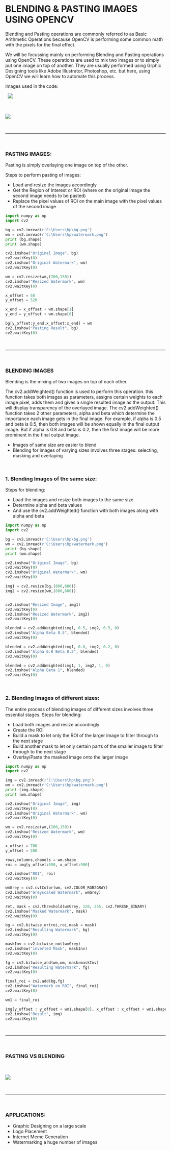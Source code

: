 # BLENDING & PASTING IMAGES USING OPENCV

Blending and Pasting operations are commonly referred to as Basic Arithmetic Operations because OpenCV is performing some common math with the pixels for the final effect. 

We will be focussing mainly on performing Blending and Pasting operations using OpenCV. These operations are used to mix two images or to simply put one image on top of another. They are usually performed using Grphic Designing tools like Adobe Illustrator, Photoshop, etc. but here, using OpenCV we will learn how to automate this process.

Images used in the code:

&nbsp;
![](images/watermark.png)

&nbsp;

![](images/bg.png)

&nbsp;

---
&nbsp;
### **PASTING IMAGES**:

Pasting is simply overlaying one image on top of the other.

Steps to perform pasting of images:
- Load and resize the images accordingly
- Get the Region of Interest or ROI (where on the original image the second image needs to be pasted)
- Replace the pixel values of ROI on the main image with the pixel values of the second image

```py
import numpy as np
import cv2

bg = cv2.imread(r'C:\Users\hp\bg.png') 
wm = cv2.imread(r'C:\Users\hp\watermark.png') 
print (bg.shape)
print (wm.shape)

cv2.imshow("Original Image", bg) 
cv2.waitKey(0) 
cv2.imshow("Original Watermark", wm)
cv2.waitKey(0) 

wm = cv2.resize(wm,(200,150))
cv2.imshow("Resized Watermark", wm)
cv2.waitKey(0) 

x_offset = 50
y_offset = 520

x_end = x_offset + wm.shape[1]
y_end = y_offset + wm.shape[0]

bg[y_offset:y_end,x_offset:x_end] = wm
cv2.imshow("Pasting Result", bg)  
cv2.waitKey(0) 
```

&nbsp;

---
&nbsp;

### **BLENDING IMAGES**

Blending is the mixing of two images on top of each other.

The cv2.addWeighted() function is used to perform this operation. this function takes both images as parameters, assigns certain weights to each image pixel, adds them and gives a single resulted image as the output. This will display transparency of the overlayed image.
The cv2.addWeighted() function takes 2 other parameters, alpha and beta which determine the importance each image gets in the final image.
For example, if alpha is 0.5 and beta is 0.5, then both images will be shown equally in the final output image. But if alpha is 0.8 and beta is 0.2, then the first image will be more prominent in the final output image.

- Images of same size are easier to blend
- Blending for images of varying sizes involves three stages: selecting, masking and overlaying

&nbsp;
### 1. Blending Images of the same size:
Steps for blending:
- Load the images and resize both images to the same size
- Determine alpha and beta values
- And use the cv2.addWeighted() function with both images along with alpha and beta
```py
import numpy as np
import cv2

bg = cv2.imread(r'C:\Users\hp\bg.png') 
wm = cv2.imread(r'C:\Users\hp\watermark.png') 
print (bg.shape)
print (wm.shape)

cv2.imshow("Original Image", bg) 
cv2.waitKey(0) 
cv2.imshow("Original Watermark", wm)
cv2.waitKey(0) 

img1 = cv2.resize(bg,(800,600))
img2 = cv2.resize(wm,(800,600))


cv2.imshow("Resized Image", img1)  
cv2.waitKey(0) 
cv2.imshow("Resized Watermark", img2)  
cv2.waitKey(0) 

blended = cv2.addWeighted(img1, 0.5, img2, 0.5, 0)
cv2.imshow("Alpha Beta 0.5", blended)
cv2.waitKey(0) 

blended = cv2.addWeighted(img1, 0.8, img2, 0.2, 0)
cv2.imshow("Alpha 0.8 Beta 0.2", blended) 
cv2.waitKey(0) 

blended = cv2.addWeighted(img1, 1, img2, 1, 0)
cv2.imshow("Alpha Beta 1", blended)
cv2.waitKey(0) 
```
&nbsp;
### 2. Blending Images of different sizes:
The entire process of blending images of different sizes involves three essential stages. Steps for blending:
- Load both images and resize accordingly
- Create the ROI
- Build a mask to let only the ROI of the larger image to filter through to the next stage
- Build another mask to let only certain parts of the smaller image to filter through to the next stage
- Overlay/Paste the masked image onto the larger image

```py
import numpy as np
import cv2

img = cv2.imread(r'C:\Users\hp\bg.png') 
wm = cv2.imread(r'C:\Users\hp\watermark.png') 
print (img.shape)
print (wm.shape)

cv2.imshow("Original Image", img)  
cv2.waitKey(0) 
cv2.imshow("Original Watermark", wm)
cv2.waitKey(0) 

wm = cv2.resize(wm,(200,150))
cv2.imshow("Resized Watermark", wm)  
cv2.waitKey(0) 

x_offset = 700
y_offset = 500  

rows,columns,chanels = wm.shape
roi = img[y_offset:650, x_offset:900]

cv2.imshow("ROI", roi)  
cv2.waitKey(0) 

wmGrey = cv2.cvtColor(wm, cv2.COLOR_RGB2GRAY)
cv2.imshow("Greyscaled Watermark", wmGrey)  
cv2.waitKey(0) 

ret, mask = cv2.threshold(wmGrey, 120, 255, cv2.THRESH_BINARY)
cv2.imshow("Masked Watermark", mask)  
cv2.waitKey(0) 

bg = cv2.bitwise_or(roi,roi,mask = mask)
cv2.imshow("Resulting Watermark", bg)  
cv2.waitKey(0) 

maskInv = cv2.bitwise_not(wmGrey)
cv2.imshow("inverted Mask", maskInv)  
cv2.waitKey(0) 

fg = cv2.bitwise_and(wm,wm, mask=maskInv)
cv2.imshow("Resulting Watermark", fg)  
cv2.waitKey(0) 

final_roi = cv2.add(bg,fg)
cv2.imshow("Watermark on ROI", final_roi)  
cv2.waitKey(0) 

wm1 = final_roi

img[y_offset : y_offset + wm1.shape[0], x_offset : x_offset + wm1.shape[1]] = wm1
cv2.imshow("Result", img)  
cv2.waitKey(0) 
```

&nbsp;

---
&nbsp;

### **PASTING VS BLENDING**
&nbsp;
               
![](images/both.png)


&nbsp;

---
&nbsp;

### **APPLICATIONS**:

- Graphic Designing on a large scale
- Logo Placement
- Internet Meme Generation
- Watermarking a huge number of images
